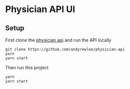 # Physician API UI

## Setup

First clone the [physician api](https://github.com/andyrewlee/physician-api) and run the API locally

```
git clone https://github.com/andyrewlee/physician-api
yarn
yarn start
```

Then run this project

```
yarn
yarn start
```
